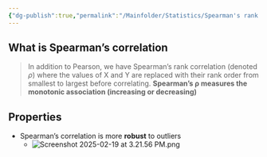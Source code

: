 ```yaml
---
{"dg-publish":true,"permalink":"/Mainfolder/Statistics/Spearman's rank correlation/"}
---
```


## What is Spearman’s correlation
>In addition to Pearson, we have Spearman’s rank correlation (denoted $\rho$) where the values of X and Y are replaced with their rank order from smallest to largest before correlating. **Spearman’s ρ measures the monotonic association (increasing or decreasing)**

## Properties
- Spearman’s correlation is more **robust** to outliers
	- ![Screenshot 2025-02-19 at 3.21.56 PM.png](/img/user/%E9%99%84%E4%BB%B6/Screenshot%202025-02-19%20at%203.21.56%20PM.png)

